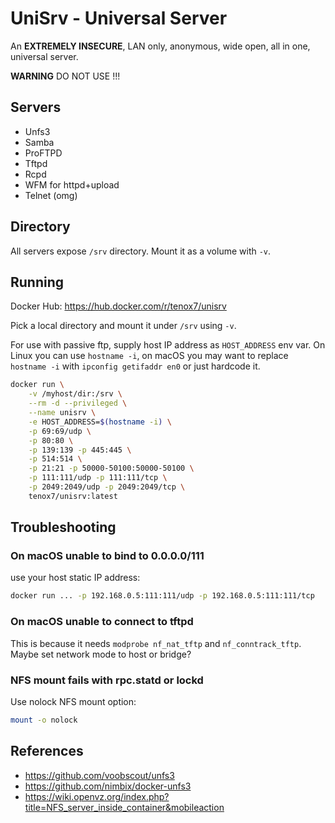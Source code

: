 # UniSrv - Universal Server

An **EXTREMELY INSECURE**, LAN only, anonymous, wide open, all in one, universal server.

**WARNING** DO NOT USE !!!

## Servers

- Unfs3
- Samba
- ProFTPD
- Tftpd
- Rcpd
- WFM for httpd+upload
- Telnet (omg)

## Directory

All servers expose `/srv` directory. Mount it as a volume with `-v`.

## Running

Docker Hub: https://hub.docker.com/r/tenox7/unisrv

Pick a local directory and mount it under `/srv` using `-v`.

For use with passive ftp, supply host IP address as `HOST_ADDRESS` env var.
On Linux you can use `hostname -i`, on macOS you may want to replace `hostname -i` with `ipconfig getifaddr en0` or just hardcode it.

```sh
docker run \
	-v /myhost/dir:/srv \
	--rm -d --privileged \
	--name unisrv \
	-e HOST_ADDRESS=$(hostname -i) \
	-p 69:69/udp \
	-p 80:80 \
	-p 139:139 -p 445:445 \
	-p 514:514 \
	-p 21:21 -p 50000-50100:50000-50100 \
	-p 111:111/udp -p 111:111/tcp \
	-p 2049:2049/udp -p 2049:2049/tcp \
	tenox7/unisrv:latest
```



## Troubleshooting

### On macOS unable to bind to 0.0.0.0/111

use your host static IP address:

```sh
docker run ... -p 192.168.0.5:111:111/udp -p 192.168.0.5:111:111/tcp
```

### On macOS unable to connect to tftpd

This is because it needs `modprobe nf_nat_tftp` and `nf_conntrack_tftp`.
Maybe set network mode to host or bridge?

### NFS mount fails with rpc.statd or lockd

Use nolock NFS mount option:

```sh
mount -o nolock
```

## References

- https://github.com/voobscout/unfs3
- https://github.com/nimbix/docker-unfs3
- https://wiki.openvz.org/index.php?title=NFS_server_inside_container&mobileaction
